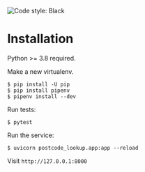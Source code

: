 ![](https://img.shields.io/badge/code%20style-black-black "Code style: Black")

# Installation

Python >= 3.8 required.

Make a new virtualenv.

```shell
$ pip install -U pip
$ pip install pipenv
$ pipenv install --dev
```

Run tests:

```shell
$ pytest
```

Run the service:

```shell
$ uvicorn postcode_lookup.app:app --reload
```

Visit `http://127.0.0.1:8000`
